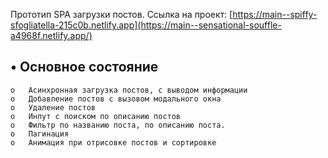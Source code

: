 
Прототип SPA загрузки постов.
Ссылка на проект: [https://main--spiffy-sfogliatella-215c0b.netlify.app](https://main--sensational-souffle-a4968f.netlify.app/)

## •	Основное состояние
```
o	Асинхронная загрузка постов, с выводом информации
o	Добавление постов с вызовом модального окна
o	Удаление постов
o	Инпут с поиском по описанию постов
o	Фильтр по названию поста, по описанию поста.
o	Пагинация
o	Анимация при отрисовке постов и сортировке




